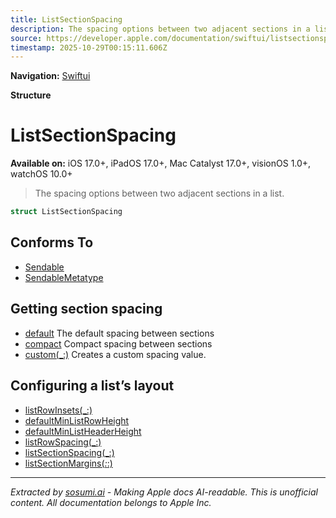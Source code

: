 ```yaml
---
title: ListSectionSpacing
description: The spacing options between two adjacent sections in a list.
source: https://developer.apple.com/documentation/swiftui/listsectionspacing
timestamp: 2025-10-29T00:15:11.606Z
---
```


**Navigation:** [Swiftui](/documentation/swiftui)

**Structure**

# ListSectionSpacing

**Available on:** iOS 17.0+, iPadOS 17.0+, Mac Catalyst 17.0+, visionOS 1.0+, watchOS 10.0+

> The spacing options between two adjacent sections in a list.

```swift
struct ListSectionSpacing
```

## Conforms To

- [Sendable](/documentation/Swift/Sendable)
- [SendableMetatype](/documentation/Swift/SendableMetatype)

## Getting section spacing

- [default](/documentation/swiftui/listsectionspacing/default) The default spacing between sections
- [compact](/documentation/swiftui/listsectionspacing/compact) Compact spacing between sections
- [custom(_:)](/documentation/swiftui/listsectionspacing/custom(_:)) Creates a custom spacing value.

## Configuring a list’s layout

- [listRowInsets(_:)](/documentation/swiftui/view/listrowinsets(_:))
- [defaultMinListRowHeight](/documentation/swiftui/environmentvalues/defaultminlistrowheight)
- [defaultMinListHeaderHeight](/documentation/swiftui/environmentvalues/defaultminlistheaderheight)
- [listRowSpacing(_:)](/documentation/swiftui/view/listrowspacing(_:))
- [listSectionSpacing(_:)](/documentation/swiftui/view/listsectionspacing(_:))
- [listSectionMargins(_:_:)](/documentation/swiftui/view/listsectionmargins(_:_:))

---

*Extracted by [sosumi.ai](https://sosumi.ai) - Making Apple docs AI-readable.*
*This is unofficial content. All documentation belongs to Apple Inc.*
